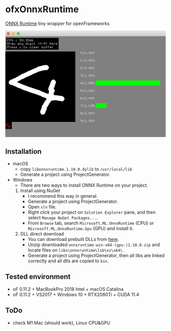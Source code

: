 # ofxOnnxRuntime
[ONNX Runtime](https://github.com/microsoft/onnxruntime) tiny wrapper for openFrameworks

!['test'](screenshot.png)


## Installation
- macOS
    - copy `libonnxruntime.1.10.0.dylib` to `/usr/local/lib` 
    - Generate a project using ProjectGenerator.
- Windows
    - There are two ways to install ONNX Runtime on your project.
    1. Install using NuGet
        - I recommend this way in general.
        - Generate a project using ProjectGenerator.
        - Open `sln` file.
        - Right click your project on `Solution Explorer` pane, and then select `Manage NuGet Packages...`.
        - From `Browse` tab, search `Microsoft.ML.OnnxRuntime` (CPU) or `Microsoft.ML.OnnxRuntime.Gpu` (GPU) and install it.
    2. DLL direct download
        - You can download prebuilt DLLs from [here](https://github.com/microsoft/onnxruntime/releases).
        - Unzip downloaded `onnxruntime-win-x64-(gpu-)1.10.0.zip` and locate files on `libs\onnxruntime\lib\vs\x64\` .
        - Generate a project using ProjectGenerator, then all libs are linked correctly and all dlls are copied to `bin`.

## Tested environment
- oF 0.11.2 + MacBookPro 2018 Intel + macOS Catalina
- oF 0.11.2 + VS2017 + Windows 10 + RTX2080Ti + CUDA 11.4

## ToDo
- check M1 Mac (should work), Linux CPU&GPU

